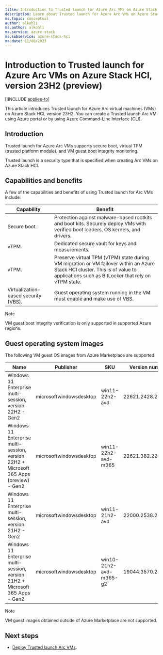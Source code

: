```yaml
---
title: Introduction to Trusted launch for Azure Arc VMs on Azure Stack HCI, version 23H2 (preview)
description: Learn about Trusted launch for Azure Arc VMs on Azure Stack HCI, version 23H2 (preview).
ms.topic: conceptual
author: alkohli
ms.author: alkohli
ms.service: azure-stack
ms.subservice: azure-stack-hci
ms.date: 11/08/2023
---
```


# Introduction to Trusted launch for Azure Arc VMs on Azure Stack HCI, version 23H2 (preview)

[!INCLUDE [applies-to](../../includes/hci-applies-to-23h2.md)]

This article introduces Trusted launch for Azure Arc virtual machines (VMs) on Azure Stack HCI, version 23H2. You can create a Trusted launch Arc VM using Azure portal or by using Azure Command-Line Interface (CLI).

## Introduction

Trusted launch for Azure Arc VMs supports secure boot, virtual TPM (trusted platform module), and VM guest boot integrity monitoring.

Trusted launch is a security type that is specified when creating Arc VMs on Azure Stack HCI.

## Capabilities and benefits

A few of the capabilities and benefits of using Trusted launch for Arc VMs include:

| Capability | Benefit |
| -- | -- |
| Secure boot. | Protection against malware-based rootkits and boot kits. Securely deploy VMs with verified boot loaders, OS kernels, and drivers. |
| vTPM. | Dedicated secure vault for keys and measurements. |
| vTPM. | Preserve virtual TPM (vTPM) state during VM migration or VM failover within an Azure Stack HCI cluster. This is of value to applications such as BitLocker that rely on vTPM state. |
| Virtualization-based security (VBS). | Guest operating system running in the VM must enable and make use of VBS. |

> [!NOTE]
> VM guest boot integrity verification is only supported in supported Azure regions.

## Guest operating system images

The following VM guest OS images from Azure Marketplace are supported:

| Name | Publisher | SKU | Version number |
| -- | -- | -- | -- |
| Windows 11 Enterprise multi-session, version 22H2 - Gen2 | microsoftwindowsdesktop | win11-22h2-avd | 22621.2428.231001 |
| Windows 11 Enterprise multi-session, version 22H2 + Microsoft 365 Apps (preview) - Gen2 | microsoftwindowsdesktop | win11-22h2-avd-m365 | 22621.382.220810 |
| Windows 11 Enterprise multi-session, version 21H2 - Gen2 | microsoftwindowsdesktop  | win11-21h2-avd | 22000.2538.231001 |
| Windows 11 Enterprise multi-session, version 21H2 + Microsoft 365 Apps - Gen2 | microsoftwindowsdesktop | win10-21h2-avd-m365-g2 | 19044.3570.231010 |

> [!NOTE]
> VM guest images obtained outside of Azure Marketplace are not supported.

## Next steps

- [Deploy Trusted launch Arc VMs](trusted-launch-vm-deploy.md).